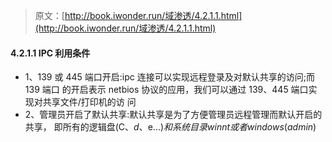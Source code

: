 > 原文：[http://book.iwonder.run/域渗透/4.2.1.1.html](http://book.iwonder.run/域渗透/4.2.1.1.html)

#### 4.2.1.1 IPC 利用条件

*   1、139 或 445 端口开启:ipc 连接可以实现远程登录及对默认共享的访问;而 139 端口 的开启表示 netbios 协议的应用，我们可以通过 139、445 端口实现对共享文件/打印机的访 问
*   2、管理员开启了默认共享:默认共享是为了方便管理员远程管理而默认开启的共享， 即所有的逻辑盘(C$、d$、e$...)和系统目录 winnt 或者 windows(admin$)

